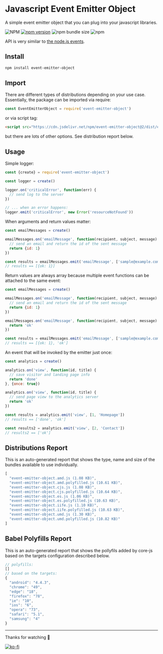 # Javascript Event Emitter Object
A simple event emitter object that you can plug into your javascript libraries.

![NPM](https://img.shields.io/npm/l/event-emitter-object)
[![npm version](https://badge.fury.io/js/event-emitter-object.svg)](https://badge.fury.io/js/event-emitter-object)
![npm bundle size](https://img.shields.io/bundlephobia/min/event-emitter-object)
![npm](https://img.shields.io/npm/dy/event-emitter-object)

API is very similar to [the node.js events][305ab206].

  [305ab206]: https://nodejs.org/api/events.html "node.js events api"

## Install
```sh
npm install event-emitter-object
```

## Import
There are different types of distributions depending on your use case. Essentially, the package can be imported via require:
```js
const EventEmitterObject = require('event-emitter-object')
```
or via script tag:
```html
<script src="https://cdn.jsdelivr.net/npm/event-emitter-object@2/dist/event-emitter-object.iife.js" crossorigin type="text/javascript"></script>
```
but there are lots of other options. See distribution report below.

## Usage
Simple logger:
```js
const {create} = require('event-emitter-object')

const logger = create()

logger.on('criticalError', function(err) {
  // send log to the server
})

// ... when an error happens:
logger.emit('criticalError', new Error('resourceNotFound'))
```
When arguments and return values matter:
```js
const emailMessages = create()

emailMessages.on('emailMessage', function(recipient, subject, message) {
  // send an email and return the id of the sent message
  return {id: 1}
})

const results = emailMessages.emit('emailMessage', ['sample@example.com', 'Hey', 'Lorem ipsum.'])
// results == [{ok: 1}]
```
Return values are always array because multiple event functions can be attached to the same event:
```js
const emailMessages = create()

emailMessages.on('emailMessage', function(recipient, subject, message) {
  // send an email and return the id of the sent message
  return {id: 1}
})

emailMessages.on('emailMessage', function(recipient, subject, message) {
  return 'ok'
})

const results = emailMessages.emit('emailMessage', ['sample@example.com', 'Hey', 'Lorem ipsum.'])
// results == [{ok: 1}, 'ok']
```
An event that will be invoked by the emitter just once:
```js
const analytics = create()

analytics.on('view', function(id, title) {
  // save visitor and landing page info
  return 'done'
}, {once: true})

analytics.on('view', function(id, title) {
  // send page view to the analytics server
  return 'ok'
})

const results = analytics.emit('view', [1, 'Homepage'])
// results == ['done', 'ok']

const results2 = analytics.emit('view', [2, 'Contact'])
// results2 == ['ok']
```

## Distributions Report

This is an auto-generated report that shows the type, name and size of the bundles available to use individually.

[comment]: # (DISTRIBUTIONS_REPORT_START)
```js
[
  "event-emitter-object.amd.js (1.08 KB)",
  "event-emitter-object.amd.polyfilled.js (10.61 KB)",
  "event-emitter-object.cjs.js (1.08 KB)",
  "event-emitter-object.cjs.polyfilled.js (10.64 KB)",
  "event-emitter-object.es.js (1.06 KB)",
  "event-emitter-object.es.polyfilled.js (10.63 KB)",
  "event-emitter-object.iife.js (1.10 KB)",
  "event-emitter-object.iife.polyfilled.js (10.63 KB)",
  "event-emitter-object.umd.js (1.30 KB)",
  "event-emitter-object.umd.polyfilled.js (10.82 KB)"
]
```
[comment]: # (DISTRIBUTIONS_REPORT_END)

## Babel Polyfills Report

This is an auto-generated report that shows the pollyfils added by core-js based on the targets configuration described below.

[comment]: # (BABEL_POLYFILLS_REPORT_START)
```js
// polyfills:
[]
// based on the targets:
{
  "android": "4.4.3",
  "chrome": "49",
  "edge": "18",
  "firefox": "78",
  "ie": "10",
  "ios": "6",
  "opera": "73",
  "safari": "5.1",
  "samsung": "4"
}
```
[comment]: # (BABEL_POLYFILLS_REPORT_END)

---

Thanks for watching 🐬

[![ko-fi](https://www.ko-fi.com/img/githubbutton_sm.svg)](https://ko-fi.com/F1F1RFO7)
